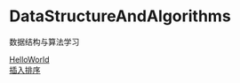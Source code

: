 # DataStructureAndAlgorithms
数据结构与算法学习

[HelloWorld](https://desperadoadil.github.io/DataStructureAndAlgorithms/helloworld/helloworld)  
[插入排序](https://desperadoadil.github.io/DataStructureAndAlgorithms/插入排序/插入排序)
